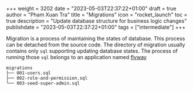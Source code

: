 +++
weight = 3202
date = "2023-05-03T22:37:22+01:00"
draft = true
author = "Pham Xuan Tra"
title = "Migrations"
icon = "rocket_launch"
toc = true
description = "Update database structure for business logic changes"
publishdate = "2023-05-03T22:37:22+01:00"
tags = ["intermediate"]
+++

Migration is a process of maintaining the states of database. This process can be detached from the source code. The directory of migration usually contains only `sql` supporting updating database states. The process of running those `sql` belongs to an application named [flyway](https://www.red-gate.com/products/flyway/community/)

```
migrations
├── 001-users.sql
├── 002-role-and-permission.sql
└── 003-seed-super-admin.sql
```
